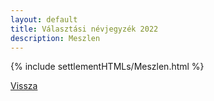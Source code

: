 ```yaml
---
layout: default
title: Választási névjegyzék 2022
description: Meszlen
---
```


{% include settlementHTMLs/Meszlen.html %}

[Vissza](./)
